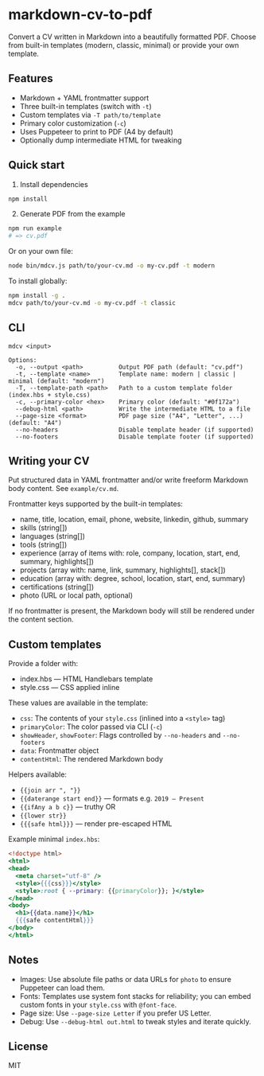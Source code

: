 # markdown-cv-to-pdf

Convert a CV written in Markdown into a beautifully formatted PDF. Choose from built-in templates (modern, classic, minimal) or provide your own template.

## Features

- Markdown + YAML frontmatter support
- Three built-in templates (switch with `-t`)
- Custom templates via `-T path/to/template`
- Primary color customization (`-c`)
- Uses Puppeteer to print to PDF (A4 by default)
- Optionally dump intermediate HTML for tweaking

## Quick start

1) Install dependencies

```bash
npm install
```

2) Generate PDF from the example

```bash
npm run example
# => cv.pdf
```

Or on your own file:

```bash
node bin/mdcv.js path/to/your-cv.md -o my-cv.pdf -t modern
```

To install globally:

```bash
npm install -g .
mdcv path/to/your-cv.md -o my-cv.pdf -t classic
```

## CLI

```
mdcv <input>

Options:
  -o, --output <path>          Output PDF path (default: "cv.pdf")
  -t, --template <name>        Template name: modern | classic | minimal (default: "modern")
  -T, --template-path <path>   Path to a custom template folder (index.hbs + style.css)
  -c, --primary-color <hex>    Primary color (default: "#0f172a")
  --debug-html <path>          Write the intermediate HTML to a file
  --page-size <format>         PDF page size ("A4", "Letter", ...) (default: "A4")
  --no-headers                 Disable template header (if supported)
  --no-footers                 Disable template footer (if supported)
```

## Writing your CV

Put structured data in YAML frontmatter and/or write freeform Markdown body content. See `example/cv.md`.

Frontmatter keys supported by the built-in templates:

- name, title, location, email, phone, website, linkedin, github, summary
- skills (string[])
- languages (string[])
- tools (string[])
- experience (array of items with: role, company, location, start, end, summary, highlights[])
- projects (array with: name, link, summary, highlights[], stack[])
- education (array with: degree, school, location, start, end, summary)
- certifications (string[])
- photo (URL or local path, optional)

If no frontmatter is present, the Markdown body will still be rendered under the content section.

## Custom templates

Provide a folder with:

- index.hbs — HTML Handlebars template
- style.css — CSS applied inline

These values are available in the template:

- `css`: The contents of your `style.css` (inlined into a `<style>` tag)
- `primaryColor`: The color passed via CLI (`-c`)
- `showHeader`, `showFooter`: Flags controlled by `--no-headers` and `--no-footers`
- `data`: Frontmatter object
- `contentHtml`: The rendered Markdown body

Helpers available:

- `{{join arr ", "}}`
- `{{daterange start end}}` — formats e.g. `2019 — Present`
- `{{ifAny a b c}}` — truthy OR
- `{{lower str}}`
- `{{{safe html}}}` — render pre-escaped HTML

Example minimal `index.hbs`:

```hbs
<!doctype html>
<html>
<head>
  <meta charset="utf-8" />
  <style>{{{css}}}</style>
  <style>:root { --primary: {{primaryColor}}; }</style>
</head>
<body>
  <h1>{{data.name}}</h1>
  {{{safe contentHtml}}}
</body>
</html>
```

## Notes

- Images: Use absolute file paths or data URLs for `photo` to ensure Puppeteer can load them.
- Fonts: Templates use system font stacks for reliability; you can embed custom fonts in your `style.css` with `@font-face`.
- Page size: Use `--page-size Letter` if you prefer US Letter.
- Debug: Use `--debug-html out.html` to tweak styles and iterate quickly.

## License

MIT